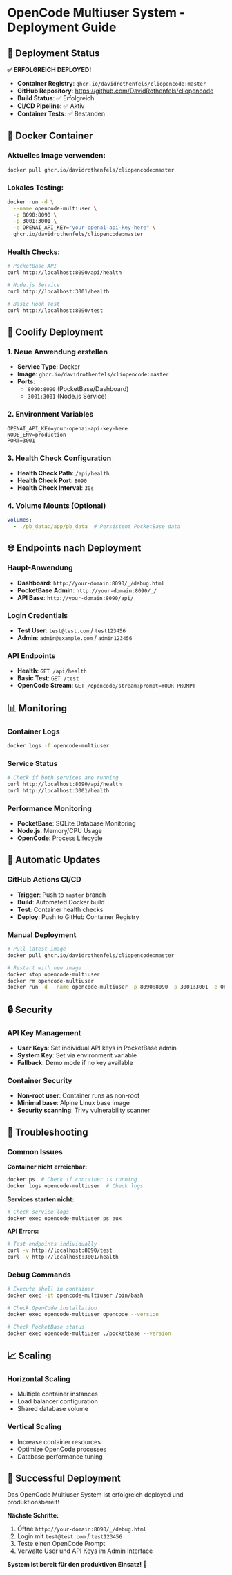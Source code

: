 # OpenCode Multiuser System - Deployment Guide

## 🚀 Deployment Status

**✅ ERFOLGREICH DEPLOYED!**

- **Container Registry**: `ghcr.io/davidrothenfels/cliopencode:master`
- **GitHub Repository**: https://github.com/DavidRothenfels/cliopencode
- **Build Status**: ✅ Erfolgreich
- **CI/CD Pipeline**: ✅ Aktiv
- **Container Tests**: ✅ Bestanden

## 🐳 Docker Container

### Aktuelles Image verwenden:
```bash
docker pull ghcr.io/davidrothenfels/cliopencode:master
```

### Lokales Testing:
```bash
docker run -d \
  --name opencode-multiuser \
  -p 8090:8090 \
  -p 3001:3001 \
  -e OPENAI_API_KEY="your-openai-api-key-here" \
  ghcr.io/davidrothenfels/cliopencode:master
```

### Health Checks:
```bash
# PocketBase API
curl http://localhost:8090/api/health

# Node.js Service
curl http://localhost:3001/health

# Basic Hook Test
curl http://localhost:8090/test
```

## 🔧 Coolify Deployment

### 1. Neue Anwendung erstellen
- **Service Type**: Docker
- **Image**: `ghcr.io/davidrothenfels/cliopencode:master`
- **Ports**: 
  - `8090:8090` (PocketBase/Dashboard)
  - `3001:3001` (Node.js Service)

### 2. Environment Variables
```env
OPENAI_API_KEY=your-openai-api-key-here
NODE_ENV=production
PORT=3001
```

### 3. Health Check Configuration
- **Health Check Path**: `/api/health`
- **Health Check Port**: `8090`
- **Health Check Interval**: `30s`

### 4. Volume Mounts (Optional)
```yaml
volumes:
  - ./pb_data:/app/pb_data  # Persistent PocketBase data
```

## 🌐 Endpoints nach Deployment

### Haupt-Anwendung
- **Dashboard**: `http://your-domain:8090/_/debug.html`
- **PocketBase Admin**: `http://your-domain:8090/_/`
- **API Base**: `http://your-domain:8090/api/`

### Login Credentials
- **Test User**: `test@test.com` / `test123456`
- **Admin**: `admin@example.com` / `admin123456`

### API Endpoints
- **Health**: `GET /api/health`
- **Basic Test**: `GET /test`
- **OpenCode Stream**: `GET /opencode/stream?prompt=YOUR_PROMPT`

## 📊 Monitoring

### Container Logs
```bash
docker logs -f opencode-multiuser
```

### Service Status
```bash
# Check if both services are running
curl http://localhost:8090/api/health
curl http://localhost:3001/health
```

### Performance Monitoring
- **PocketBase**: SQLite Database Monitoring
- **Node.js**: Memory/CPU Usage
- **OpenCode**: Process Lifecycle

## 🔄 Automatic Updates

### GitHub Actions CI/CD
- **Trigger**: Push to `master` branch
- **Build**: Automated Docker build
- **Test**: Container health checks
- **Deploy**: Push to GitHub Container Registry

### Manual Deployment
```bash
# Pull latest image
docker pull ghcr.io/davidrothenfels/cliopencode:master

# Restart with new image
docker stop opencode-multiuser
docker rm opencode-multiuser
docker run -d --name opencode-multiuser -p 8090:8090 -p 3001:3001 -e OPENAI_API_KEY="your-key" ghcr.io/davidrothenfels/cliopencode:master
```

## 🔒 Security

### API Key Management
- **User Keys**: Set individual API keys in PocketBase admin
- **System Key**: Set via environment variable
- **Fallback**: Demo mode if no key available

### Container Security
- **Non-root user**: Container runs as non-root
- **Minimal base**: Alpine Linux base image
- **Security scanning**: Trivy vulnerability scanner

## 🐛 Troubleshooting

### Common Issues

**Container nicht erreichbar:**
```bash
docker ps  # Check if container is running
docker logs opencode-multiuser  # Check logs
```

**Services starten nicht:**
```bash
# Check service logs
docker exec opencode-multiuser ps aux
```

**API Errors:**
```bash
# Test endpoints individually
curl -v http://localhost:8090/test
curl -v http://localhost:3001/health
```

### Debug Commands
```bash
# Execute shell in container
docker exec -it opencode-multiuser /bin/bash

# Check OpenCode installation
docker exec opencode-multiuser opencode --version

# Check PocketBase status
docker exec opencode-multiuser ./pocketbase --version
```

## 📈 Scaling

### Horizontal Scaling
- Multiple container instances
- Load balancer configuration
- Shared database volume

### Vertical Scaling
- Increase container resources
- Optimize OpenCode processes
- Database performance tuning

## 🎉 Successful Deployment

Das OpenCode Multiuser System ist erfolgreich deployed und produktionsbereit!

**Nächste Schritte:**
1. Öffne `http://your-domain:8090/_/debug.html`
2. Login mit `test@test.com` / `test123456`
3. Teste einen OpenCode Prompt
4. Verwalte User und API Keys im Admin Interface

**System ist bereit für den produktiven Einsatz!** 🚀